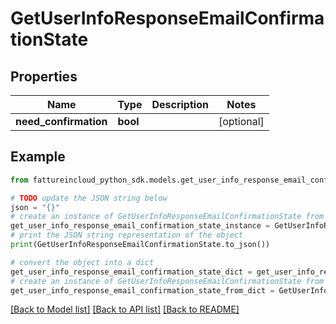 # GetUserInfoResponseEmailConfirmationState


## Properties

Name | Type | Description | Notes
------------ | ------------- | ------------- | -------------
**need_confirmation** | **bool** |  | [optional] 

## Example

```python
from fattureincloud_python_sdk.models.get_user_info_response_email_confirmation_state import GetUserInfoResponseEmailConfirmationState

# TODO update the JSON string below
json = "{}"
# create an instance of GetUserInfoResponseEmailConfirmationState from a JSON string
get_user_info_response_email_confirmation_state_instance = GetUserInfoResponseEmailConfirmationState.from_json(json)
# print the JSON string representation of the object
print(GetUserInfoResponseEmailConfirmationState.to_json())

# convert the object into a dict
get_user_info_response_email_confirmation_state_dict = get_user_info_response_email_confirmation_state_instance.to_dict()
# create an instance of GetUserInfoResponseEmailConfirmationState from a dict
get_user_info_response_email_confirmation_state_from_dict = GetUserInfoResponseEmailConfirmationState.from_dict(get_user_info_response_email_confirmation_state_dict)
```
[[Back to Model list]](../README.md#documentation-for-models) [[Back to API list]](../README.md#documentation-for-api-endpoints) [[Back to README]](../README.md)


